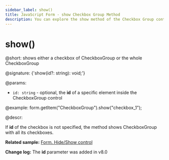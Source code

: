 ```yaml
---
sidebar_label: show()
title: JavaScript Form - show Checkbox Group Method 
description: You can explore the show method of the Checkbox Group control of Form in the documentation of the DHTMLX JavaScript UI library. Browse developer guides and API reference, try out code examples and live demos, and download a free 30-day evaluation version of DHTMLX Suite 7.
---
```


# show()

@short: shows either a checkbox of CheckboxGroup or the whole CheckboxGroup

@signature: {'show(id?: string): void;'}

@params:
- `id: string` - optional, the **id** of a specific element inside the CheckboxGroup control

@example:
form.getItem("CheckboxGroup").show("checkbox_1");

@descr:

If **id** of the checkbox is not specified, the method shows CheckboxGroup with all its checkboxes.

**Related sample:** [Form. Hide/Show control](https://snippet.dhtmlx.com/w6rr8chf)

**Change log:** The **id** parameter was added in v8.0
